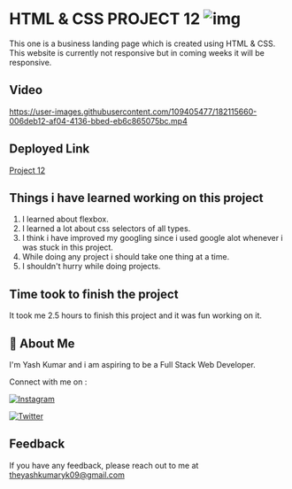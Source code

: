 
# HTML & CSS PROJECT 12 ![img](https://img.shields.io/badge/PROJECT%2012-HTML%20%26%20CSS-orange)

This one is a business landing page which is created using HTML & CSS. This website is currently not responsive but in coming weeks it will be responsive.
## Video




https://user-images.githubusercontent.com/109405477/182115660-006deb12-af04-4136-bbed-eb6c865075bc.mp4


## Deployed Link

[Project 12](https://projecttwelve.netlify.app/)


## Things i have learned working on this project

1. I learned about flexbox.
2. I learned a lot about css selectors of all types.
3. I think i have improved my googling since i used google alot whenever i was stuck in this project.
4. While doing any project i should take one thing at a time.
5. I shouldn't hurry while doing projects.
## Time took to finish the project

It took me 2.5 hours to finish this project and it was fun working on it.
## 🚀 About Me
I'm Yash Kumar and i am aspiring to be a Full Stack Web Developer.

Connect with me on :

[![Instagram](https://img.shields.io/badge/Instagram-%23E4405F.svg?style=for-the-badge&logo=Instagram&logoColor=white)](https://www.instagram.com/theyash_yk09/)

[![Twitter](https://img.shields.io/badge/Twitter-%231DA1F2.svg?style=for-the-badge&logo=Twitter&logoColor=white)](https://www.twitter.com/theyash_yk09/)

## Feedback

If you have any feedback, please reach out to me at theyashkumaryk09@gmail.com

